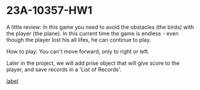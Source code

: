# 23A-10357-HW1

A little review:
In this game you need to avoid the obstacles (the birds) with the player (the plane).
In this current time the game is endless - even though the player lost his all lifes, he can continue to play.

How to play: 
You can't move forward, only to right or left.

Later in the project, we will add prise object that will give score to the player, and save records in a 'List of Records'.


[label][def]


[def]: ../../../../../C:/Users/YanivLT/AndroidStudioProjects/23A10357HW1/Birds_and_Plane.mp4